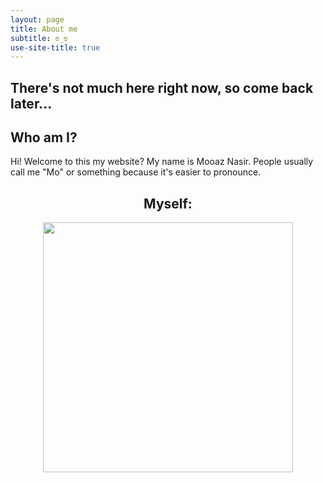 ```yaml
---
layout: page
title: About me
subtitle: ಠ_ಠ
use-site-title: true
---
```

## There's not much here right now, so come back later...

## Who am I?
  Hi! Welcome to this my website? My name is Mooaz Nasir.
  People usually call me "Mo" or something because it's easier to pronounce.

## <center> Myself: </center>

<p align= "center">
<img width="400" height="400" src="https://media-exp1.licdn.com/dms/image/C5603AQEoDSv5k1h9bw/profile-displayphoto-shrink_200_200/0?e=1585180800&v=beta&t=ekvHw9twl2RBZqLITnbUQDYN_OJScNJKyVoMHmpXX18">
</p>

